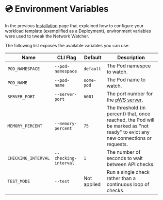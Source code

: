 # 💿 Environment Variables

In the previous [Installation](installation.md#kubernetes-yaml) page that explained how to configure your workload template (exemplified as a Deployment), environment variables were used to tweak the Network Watcher.

The following list exposes the available variables you can use:

| Name                | CLI Flag              | Default     | Description                                                                                                                    |
| ------------------- | --------------------- | ----------- | ------------------------------------------------------------------------------------------------------------------------------ |
| `POD_NAMESPACE`     | `--pod-namespace`     | `default`   | The Pod namespce to watch.                                                                                                     |
| `POD_NAME`          | `--pod-name`          | `some-pod`  | The Pod name to watch.                                                                                                         |
| `SERVER_PORT`       | `--server-port`       | `6001`      | The port number for the [pWS server](https://github.com/soketi/pws).                                                           |
| `MEMORY_PERCENT`    | `--memory-percent`    | `75`        | The threshold (in percent) that, once reached, the Pod will be marked as "not ready" to evict any new connections or requests. |
| `CHECKING_INTERVAL` | `--checking-interval` | `1`         | The number of seconds to wait between API checks.                                                                              |
| `TEST_MODE`         | `--test`              | Not applied | Run a single check rather than a continuous loop of checks.                                                                    |

